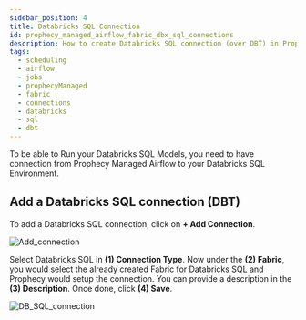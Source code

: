 ```yaml
---
sidebar_position: 4
title: Databricks SQL Connection
id: prophecy_managed_airflow_fabric_dbx_sql_connections
description: How to create Databricks SQL connection (over DBT) in Prophecy Managed Airflow Fabric
tags:
  - scheduling
  - airflow
  - jobs
  - prophecyManaged
  - fabric
  - connections
  - databricks
  - sql
  - dbt
---
```


To be able to Run your Databricks SQL Models, you need to have connection from Prophecy Managed Airflow to your Databricks SQL Environment.

## Add a Databricks SQL connection (DBT)

To add a Databricks SQL connection, click on **+ Add Connection**.

![Add_connection](../../img/Add_Connection.png)

Select Databricks SQL in **(1) Connection Type**. Now under the **(2) Fabric**, you would select the already created Fabric for Databricks SQL and Prophecy would setup the connection. You can provide a description in the **(3) Description**. Once done, click **(4) Save**.

![DB_SQL_connection](../../img/DB_Sql_connection.png)
